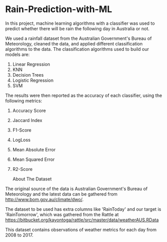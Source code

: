 # Rain-Prediction-with-ML
In this project, machine learning algorithms with a classifier was used to predict whether there will be rain the following day in Australia or not.

We used a rainfall dataset from the Australian Government's Bureau of Meteorology, cleaned the data, and applied different classification algorithms to the data.
The classification algorithms used to build our models are:
1.  Linear Regression
2.  KNN
3.  Decision Trees
4.  Logistic Regression
5.  SVM
   
The results were then reported as the accuracy of each classifier, using the following metrics:
1. Accuracy Score
2. Jaccard Index
3. F1-Score
4. LogLoss
5. Mean Absolute Error
6. Mean Squared Error
7. R2-Score


 
   About The Dataset
   
The original source of the data is Australian Government's Bureau of Meteorology and the latest data can be gathered from http://www.bom.gov.au/climate/dwo/.

The dataset to be used has extra columns like 'RainToday' and our target is 'RainTomorrow', which was gathered from the Rattle at https://bitbucket.org/kayontoga/rattle/src/master/data/weatherAUS.RData

This dataset contains observations of weather metrics for each day from 2008 to 2017. 
